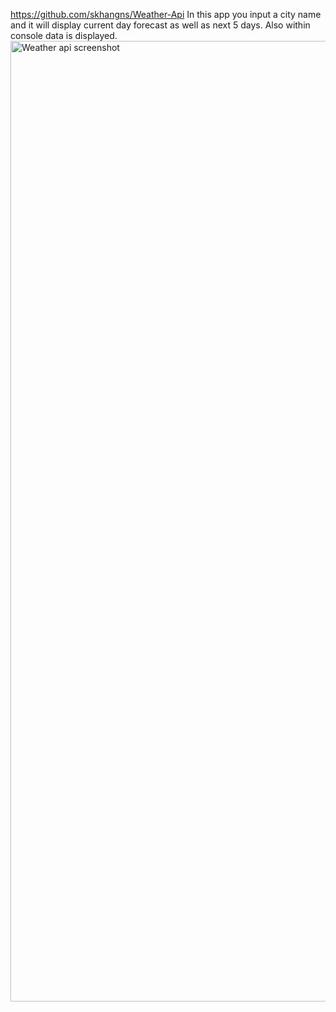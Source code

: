 https://github.com/skhangns/Weather-Api
In this app you input a city name and it will display current day forecast as well as next 5 days. Also within console data is displayed.
<img width="1537" alt="Weather api screenshot" src="https://user-images.githubusercontent.com/80996160/153718216-e3bbfc50-4d1c-4404-a001-e788f59a4ee0.png">
